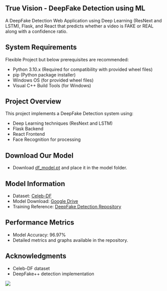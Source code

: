 ## True Vision - DeepFake Detection using ML

A DeepFake Detection Web Application using Deep Learning (ResNext and LSTM), Flask, and React that predicts whether a video is FAKE or REAL along with a confidence ratio.

## System Requirements

Flexible Project but below prerequisites are recommended: 
- Python 3.10.x (Required for compatibility with provided wheel files)
- pip (Python package installer)
- Windows OS (for provided wheel files)
- Visual C++ Build Tools (for Windows)

## Project Overview

This project implements a DeepFake Detection system using:
- Deep Learning techniques (ResNext and LSTM)
- Flask Backend
- React Frontend
- Face Recognition for processing

## Download Our Model 

- Download [df_model.pt](https://drive.google.com/drive/folders/1-zErGZ9T89TplQs3ws4QVRFlqE-ljW6l) and place it in the model folder.

## Model Information

- Dataset: [Celeb-DF](https://github.com/yuezunli/celeb-deepfakeforensics)
- Model Download: [Google Drive](https://drive.google.com/drive/folders/1-zErGZ9T89TplQs3ws4QVRFlqE-ljW6l)
- Training Reference: [DeepFake Detection Repository](https://github.com/abhijitjadhav1998/Deepfake_detection_using_deep_learning/tree/master/Model%20Creation)

## Performance Metrics

- Model Accuracy: 96.97%
- Detailed metrics and graphs available in the repository.

## Acknowledgments

- Celeb-DF dataset
- DeepFake++ detection implementation

<a href="https://github.com/OWNER/REPO/graphs/contributors">
  <img src="https://contrib.rocks/image?repo=OWNER/REPO" />
</a>
